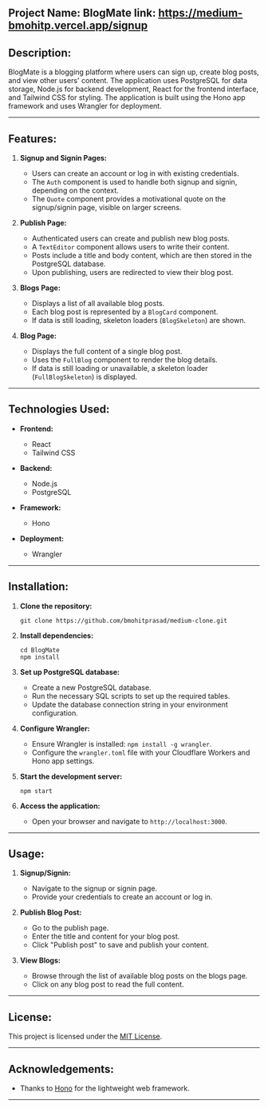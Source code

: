 **Project Name: BlogMate**
link: https://medium-bmohitp.vercel.app/signup
---

## Description:

BlogMate is a blogging platform where users can sign up, create blog posts, and view other users' content. The application uses PostgreSQL for data storage, Node.js for backend development, React for the frontend interface, and Tailwind CSS for styling. The application is built using the Hono app framework and uses Wrangler for deployment.

---

## Features:

1. **Signup and Signin Pages:**
   - Users can create an account or log in with existing credentials.
   - The `Auth` component is used to handle both signup and signin, depending on the context.
   - The `Quote` component provides a motivational quote on the signup/signin page, visible on larger screens.

2. **Publish Page:**
   - Authenticated users can create and publish new blog posts.
   - A `TextEditor` component allows users to write their content.
   - Posts include a title and body content, which are then stored in the PostgreSQL database.
   - Upon publishing, users are redirected to view their blog post.

3. **Blogs Page:**
   - Displays a list of all available blog posts.
   - Each blog post is represented by a `BlogCard` component.
   - If data is still loading, skeleton loaders (`BlogSkeleton`) are shown.

4. **Blog Page:**
   - Displays the full content of a single blog post.
   - Uses the `FullBlog` component to render the blog details.
   - If data is still loading or unavailable, a skeleton loader (`FullBlogSkeleton`) is displayed.

---

## Technologies Used:

- **Frontend:**
  - React
  - Tailwind CSS

- **Backend:**
  - Node.js
  - PostgreSQL

- **Framework:**
  - Hono

- **Deployment:**
  - Wrangler

---

## Installation:

1. **Clone the repository:**
   ```
   git clone https://github.com/bmohitprasad/medium-clone.git
   ```

2. **Install dependencies:**
   ```
   cd BlogMate
   npm install
   ```

3. **Set up PostgreSQL database:**
   - Create a new PostgreSQL database.
   - Run the necessary SQL scripts to set up the required tables.
   - Update the database connection string in your environment configuration.

4. **Configure Wrangler:**
   - Ensure Wrangler is installed: `npm install -g wrangler`.
   - Configure the `wrangler.toml` file with your Cloudflare Workers and Hono app settings.

5. **Start the development server:**
   ```
   npm start
   ```

6. **Access the application:**
   - Open your browser and navigate to `http://localhost:3000`.

---

## Usage:

1. **Signup/Signin:**
   - Navigate to the signup or signin page.
   - Provide your credentials to create an account or log in.

2. **Publish Blog Post:**
   - Go to the publish page.
   - Enter the title and content for your blog post.
   - Click "Publish post" to save and publish your content.

3. **View Blogs:**
   - Browse through the list of available blog posts on the blogs page.
   - Click on any blog post to read the full content.

---

## License:

This project is licensed under the [MIT License](LICENSE).

---

## Acknowledgements:

- Thanks to [Hono](https://hono.dev/) for the lightweight web framework.

---
